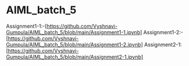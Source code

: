 # AIML_batch_5
Assignment1-1:-[https://github.com/Vyshnavi-Gumpula/AIML_batch_5/blob/main/Assignment1-1.ipynb]
Assignment1-2:-[https://github.com/Vyshnavi-Gumpula/AIML_batch_5/blob/main/Assignment1-2.ipynb]
Assignment2-1:[https://github.com/Vyshnavi-Gumpula/AIML_batch_5/blob/main/Assignment2-1.ipynb]
